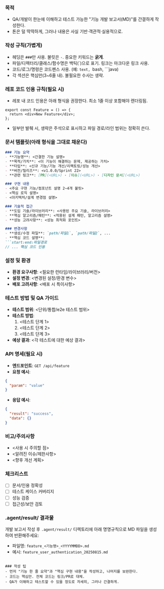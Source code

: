 ### 목적
- QA/개발이 한눈에 이해하고 테스트 가능한 "기능 개발 보고서(MD)"를 간결하게 작성한다.
- 톤은 덜 딱딱하게, 그러나 내용은 사실 기반·객관적·실용적으로.

### 작성 규칙(가볍게)
- 헤딩은 `###`만 사용. 불릿은 `-`. 중요한 키워드는 **굵게**.
- 파일/디렉터리/클래스/함수명은 백틱(`)으로 표기. 링크는 마크다운 링크 사용.
- 코드/로그/명령은 코드펜스 사용. (예: ```text, ```bash, ```java)
- 각 섹션은 핵심만(3~6줄 내). 불필요한 수사는 생략.

### 레포 코드 인용 규칙(필요 시)
- 레포 내 코드 인용은 아래 형식을 권장한다. 최소 1줄 이상 포함해야 렌더링됨.

```12:14:app/components/Feature.tsx
export const Feature = () => {
  return <div>New Feature</div>;
};
```

- 일부만 발췌 시, 생략은 주석으로 표시하고 파일 경로/라인 범위는 정확히 쓴다.

### 문서 템플릿(아래 형식을 그대로 채운다)

```markdown
### 기능 요약
- **기능명**: <간결한 기능 설명>
- **목적/가치**: <이 기능이 해결하는 문제, 제공하는 가치>
- **타입**: <신규 기능/기능 개선/리팩토링/성능 개선>
- **버전/릴리즈**: <v1.0.0/Sprint 22>
- **관련 링크**: [PR](<URL>) · [이슈](<URL>) · [디자인 문서](<URL>)

### 구현 내용
- <주요 구현 기능/컴포넌트 설명 2~4개 불릿>
- <핵심 로직 설명>
- <아키텍처/설계 변경점 설명>

### 기술적 접근
- **도입 기술/라이브러리**: <사용된 주요 기술, 라이브러리>
- **핵심 알고리즘/패턴**: <적용된 설계 패턴, 알고리즘 설명>
- **성능 고려사항**: <성능 최적화 포인트>

### 변경사항
- **생성/수정 파일**: `path/파일1`, `path/파일2`, ...
- **핵심 코드 설명**:
```start:end:파일경로
// ... 핵심 코드 인용
```

### 설정 및 환경
- **환경 요구사항**: <필요한 런타임/라이브러리/버전>
- **설정 변경**: <변경된 설정/환경 변수>
- **배포 고려사항**: <배포 시 특이사항>

### 테스트 방법 및 QA 가이드
- **테스트 범위**: <단위/통합/e2e 테스트 범위>
- **테스트 방법**:
  1. <테스트 단계 1>
  2. <테스트 단계 2>
  3. <테스트 단계 3>
- **예상 결과**: <각 테스트에 대한 예상 결과>

### API 명세(필요 시)
- **엔드포인트**: `GET /api/feature`
- **요청 예시**:
```json
{
  "param": "value"
}
```
- **응답 예시**:
```json
{
  "result": "success",
  "data": {}
}
```

### 비고/주의사항
- <사용 시 주의할 점>
- <알려진 이슈/제한사항>
- <향후 개선 계획>

### 체크리스트
- [ ] 문서/인용 정확성
- [ ] 테스트 케이스 커버리지
- [ ] 성능 검증
- [ ] 접근성/보안 검토

### .agent/result/ 결과물
개발 보고서 작성 후 `.agent/result/` 디렉토리에 아래 명명규칙으로 MD 파일을 생성하여 반환해주세요:
- 파일명: `feature_<기능명>_<YYYYMMDD>.md`
- 예시: `feature_user_authentication_20250815.md`
```

### 작성 팁
- 먼저 "기능 한 줄 요약"과 "핵심 구현 내용"을 작성하고, 나머지를 보완한다.
- 코드는 핵심만. 전체 코드는 링크/PR로 대체.
- QA가 이해하고 테스트할 수 있을 정도로 자세히, 그러나 간결하게.
